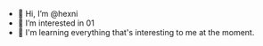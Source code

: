 - 👋 Hi, I’m @hexni
- 👀 I’m interested in 01
- 🌱 I'm learning everything that's interesting to me at the moment. 

<!---
hexni/hexni is a ✨ special ✨ repository because its `README.md` (this file) appears on your GitHub profile.
You can click the Preview link to take a look at your changes.
--->
